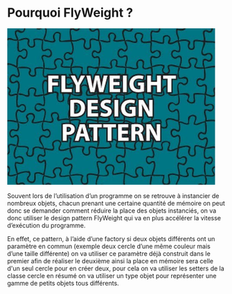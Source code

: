 # Pourquoi FlyWeight ?

![flyweight](/images/flyweight.jpg)

Souvent lors de l’utilisation d’un programme on se retrouve à instancier de nombreux objets, chacun prenant une certaine quantité de mémoire on peut donc se demander comment réduire la place des objets instanciés, on va donc utiliser le design pattern FlyWeight qui va en plus accélérer la vitesse d’exécution du programme.

En effet, ce pattern, à l’aide d’une factory si deux objets différents ont un paramètre en commun (exemple deux cercle d’une même couleur mais d’une taille différente) on va utiliser ce paramètre déjà construit dans le premier afin de réaliser le deuxième ainsi la place en mémoire sera celle d'un seul cercle pour en créer deux, pour cela on va utiliser les setters de la classe cercle en résumé on va utiliser un type objet pour représenter une gamme de petits objets tous différents.
